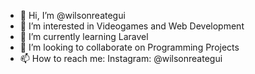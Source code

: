 - 👋 Hi, I’m @wilsonreategui
- 👀 I’m interested in Videogames and Web Development
- 🌱 I’m currently learning Laravel
- 💞️ I’m looking to collaborate on Programming Projects
- 📫 How to reach me: Instagram: @wilsonreategui

<!---
wilsonreategui/wilsonreategui is a ✨ special ✨ repository because its `README.md` (this file) appears on your GitHub profile.
You can click the Preview link to take a look at your changes.
--->
